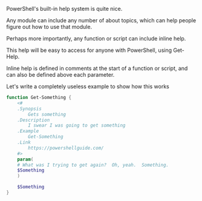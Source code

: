 PowerShell's built-in help system is quite nice.

Any module can include any number of about topics, which can help people figure out how to use that module.

Perhaps more importantly, any function or script can include inline help.

This help will be easy to access for anyone with PowerShell, using Get-Help.


Inline help is defined in comments at the start of a function or script, and can also be defined above each parameter.


Let's write a completely useless example to show how this works

~~~PowerShell
function Get-Something {
    <#
    .Synopsis
        Gets something
    .Description
        I swear I was going to get something
    .Example
        Get-Something
    .Link
        https://powershellguide.com/
    #>
    param(
    # What was I trying to get again?  Oh, yeah.  Something.
    $Something
    )

    $Something
}
~~~

